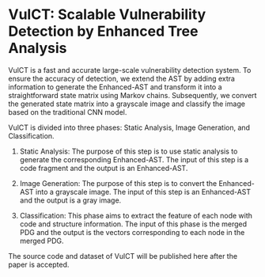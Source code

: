 # VulCT: Scalable Vulnerability Detection by Enhanced Tree Analysis
VulCT is a fast and accurate large-scale vulnerability detection system. 
To ensure the accuracy of detection, we extend the AST by adding extra information to generate the Enhanced-AST and transform it into a straightforward state matrix using Markov chains. 
Subsequently, we convert the generated state matrix into a grayscale image and classify the image based on the traditional CNN model. 

VulCT is divided into three phases: Static Analysis, Image Generation, and Classification.
1. Static Analysis: 
  The purpose of this step is to use static analysis to generate the corresponding Enhanced-AST. 
  The input of this step is a code fragment and the output is an Enhanced-AST.
  
2. Image Generation: 
  The purpose of this step is to convert the Enhanced-AST into a grayscale image. 
  The input of this step is an Enhanced-AST and the output is a gray image.
  
3. Classification:
  This phase aims to extract the feature of each node with code and structure information.
  The input of this phase is the merged PDG and the output is the vectors corresponding to each node in the merged PDG.
  
The source code and dataset of VulCT will be published here after the paper is accepted.

